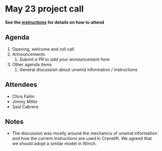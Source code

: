 # May 23 project call

**See the [instructions](../README.md) for details on how to attend**

## Agenda
1. Opening, welcome and roll call
1. Announcements
    1. _Submit a PR to add your announcement here_
1. Other agenda items
    1. General discussion about unwind information / instructions

## Attendees

* Chris Fallin
* Jimmy Miller
* Saúl Cabrera

## Notes

* The discussion was mostly around the mechanics of unwind information and how
  the current instructions are used in Cranelift. 
  We agreed that we should adopt a similar model in Winch.

